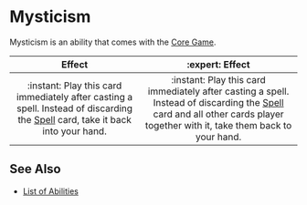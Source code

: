 # Mysticism

Mysticism is an ability that comes with the [Core Game](../content.md).

| Effect | :expert: Effect |
| :---: | :---: |
| :instant: Play this card immediately after casting a spell. Instead of discarding the [Spell](../spells.md) card, take it back into your hand. | :instant: Play this card immediately after casting a spell. Instead of discarding the [Spell](../spells.md) card and all other cards player together with it, take them back to your hand. |


## See Also

- [List of Abilities](../abilities.md)
